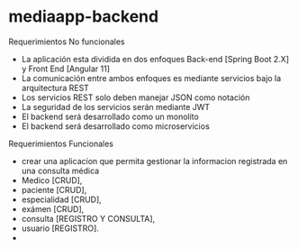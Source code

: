 # mediaapp-backend

Requerimientos No funcionales
- La aplicación esta dividida en dos enfoques  Back-end [Spring Boot 2.X] y Front End [Angular 11]
- La comunicación entre ambos enfoques es mediante servicios bajo la arquitectura REST 
- Los servicios REST solo deben manejar JSON como notación
- La seguridad de los servicios serán mediante JWT
- El backend será desarrollado como un monolito
- El backend será desarrollado como microservicios

Requerimientos Funcionales
- crear una aplicacion que permita gestionar la informacion registrada en una consulta médica
-  Medico [CRUD], 
-  paciente [CRUD], 
-  especialidad [CRUD], 
-  exámen [CRUD], 
-  consulta [REGISTRO Y CONSULTA], 
-  usuario [REGISTRO].
-  
